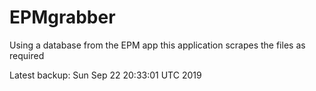 # EPMgrabber
Using a database from the EPM app this application scrapes the files as required


Latest backup: Sun Sep 22 20:33:01 UTC 2019
